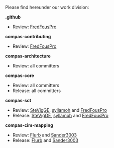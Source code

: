 Please find hereunder our work division:

**.github**
- Review: [FredFousPro](https://github.com/FredFousPro)

**compas-contributing**
- Review: [FredFousPro](https://github.com/FredFousPro)

**compas-architecture**
- Review: all committers

**compas-core**
- Review: all committers
- Release: all committers

**compas-sct**
- Review: [SteVigGE](https://github.com/SteVigGE), [syllamoh](https://github.com/mathbagu) and [FredFousPro](https://github.com/FredFousPro)
- Release: [SteVigGE](https://github.com/SteVigGE), [syllamoh](https://github.com/mathbagu) and [FredFousPro](https://github.com/FredFousPro)

**compas-cim-mapping**
- Review: [Flurb](https://github.com/Flurb) and [Sander3003](https://github.com/Sander3003)
- Release: [Flurb](https://github.com/Flurb) and [Sander3003](https://github.com/Sander3003)

